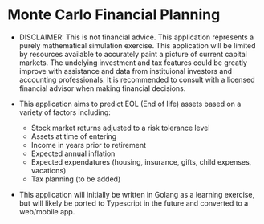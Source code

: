 # Monte Carlo Financial Planning

- DISCLAIMER: This is not financial advice. This application represents a purely mathematical simulation exercise. This application will be limited by resources available to accurately paint a picture of current capital markets. The undelying investment and tax features could be greatly improve with assistance and data from instituional investors and accounting professionals. It is recommended to consult with a licensed financial advisor when making financial decisions. 

- This application aims to predict EOL (End of life) assets based on a variety of factors including:
    - Stock market returns adjusted to a risk tolerance level
    - Assets at time of entering
    - Income in years prior to retirement
    - Expected annual inflation
    - Expected expendatures (housing, insurance, gifts, child expenses, vacations)
    - Tax planning (to be added)

- This application will initially be written in Golang as a learning exercise, but will likely be ported to Typescript in the future and converted to a web/mobile app.
